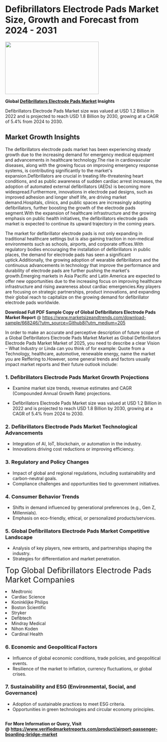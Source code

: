 <H1>Defibrillators Electrode Pads Market Size, Growth and Forecast from 2024 - 2031</H1><img class="aligncenter size-medium wp-image-584254" src="https://thirdeyenews.in/wp-content/uploads/2024/09/Global-Market-Research-300x168.jpeg" alt="" width="300" height="168" /><p><strong>Global&nbsp;<a href="https://www.marketsizeandtrends.com/download-sample/668246/?utm_source=Github8j?utm_medium=205">Defibrillators Electrode Pads Market</a> Insights</strong></p><p>Defibrillators Electrode Pads Market size was valued at USD 1.2 Billion in 2022 and is projected to reach USD 1.8 Billion by 2030, growing at a CAGR of 5.4% from 2024 to 2030.</p><p><h2>Market Growth Insights</h2> <p>The defibrillators electrode pads market has been experiencing steady growth due to the increasing demand for emergency medical equipment and advancements in healthcare technology.The rise in cardiovascular diseases, along with the growing focus on improving emergency response systems, is contributing significantly to the market's expansion.Defibrillators are crucial in treating life-threatening heart conditions, and as public awareness of sudden cardiac arrest increases, the adoption of automated external defibrillators (AEDs) is becoming more widespread.Furthermore, innovations in electrode pad designs, such as improved adhesion and longer shelf life, are driving market demand.Hospitals, clinics, and public spaces are increasingly adopting defibrillators, further boosting the growth of the electrode pads segment.With the expansion of healthcare infrastructure and the growing emphasis on public health initiatives, the defibrillators electrode pads market is expected to continue its upward trajectory in the coming years.</p> <p>The market for defibrillator electrode pads is not only expanding in traditional healthcare settings but is also gaining traction in non-medical environments such as schools, airports, and corporate offices.With regulatory bodies encouraging the installation of defibrillators in public places, the demand for electrode pads has seen a significant uptick.Additionally, the growing adoption of wearable defibrillators and the continuous advancements in technology that improve the performance and durability of electrode pads are further pushing the market's growth.Emerging markets in Asia Pacific and Latin America are expected to offer new opportunities due to the increasing focus on improving healthcare infrastructure and rising awareness about cardiac emergencies.Key players are focusing on strategic partnerships, product innovations, and expanding their global reach to capitalize on the growing demand for defibrillator electrode pads worldwide.</p> <p><span class=""><strong>Download Full PDF Sample Copy of Global Defibrillators Electrode Pads Market Report</strong> @ <a href="https://www.marketsizeandtrends.com/download-sample/668246/?utm_source=Github8j?utm_medium=205" target="_blank">https://www.marketsizeandtrends.com/download-sample/668246/?utm_source=Github8j?utm_medium=205</a></span></p><p>In order to make an accurate and perceptive description of future scope of a Global&nbsp;Defibrillators Electrode Pads Market Market as Global&nbsp;Defibrillators Electrode Pads Market Market of 2025, you need to describe a clear Vision &ndash; What Industry or Linda can you think of for example: Quote from a Technology, healthcare, automotive, renewable energy, name the market you are Reffering to.However, some general trends and factors usually impact market reports and their future outlook include:</p><h3>1.&nbsp;<strong>Defibrillators Electrode Pads Market Growth Projections</strong></h3><ul><li>Examine market size trends, revenue estimates and CAGR (Compounded Annual Growth Rate) projections.</li><li><p>Defibrillators Electrode Pads Market size was valued at USD 1.2 Billion in 2022 and is projected to reach USD 1.8 Billion by 2030, growing at a CAGR of 5.4% from 2024 to 2030.</p></li></ul><h3>2.&nbsp;<strong>Defibrillators Electrode Pads Market Technological Advancements</strong></h3><ul><li>Integration of AI, IoT, blockchain, or automation in the industry.</li><li>Innovations driving cost reductions or improving efficiency.</li></ul><h3>3.&nbsp;<strong>Regulatory and Policy Changes</strong></h3><ul><li>Impact of global and regional regulations, including sustainability and carbon-neutral goals.</li><li>Compliance challenges and opportunities tied to government initiatives.</li></ul><h3>4.&nbsp;<strong>Consumer Behavior Trends</strong></h3><ul><li>Shifts in demand influenced by generational preferences (e.g., Gen Z, Millennials).</li><li>Emphasis on eco-friendly, ethical, or personalized products/services.</li></ul><h3>5.&nbsp;<strong>Global Defibrillators Electrode Pads Market Competitive Landscape</strong></h3><ul><li>Analysis of key players, new entrants, and partnerships shaping the industry.</li><li>Strategies for differentiation and market penetration.</li></ul><p data-pm-slice="1 1 []"><span style="color: inherit; font-family: inherit; font-size: 25px;">Top Global Defibrillators Electrode Pads Market Companies</span></p><div class="" data-test-id=""><p><li>Medtronic</li><li> Cardiac Science</li><li> Koninklijke Philips</li><li> Boston Scientific</li><li> Stryker</li><li> Defibtech</li><li> Mindray Medical</li><li> Nihon Koden</li><li> Cardinal Health</li></p></div><h3>6.&nbsp;<strong>Economic and Geopolitical Factors</strong></h3><ul><li>Influence of global economic conditions, trade policies, and geopolitical events.</li><li>Resilience of the market to inflation, currency fluctuations, or global crises.</li></ul><h3>7.&nbsp;<strong>Sustainability and ESG (Environmental, Social, and Governance)</strong></h3><ul><li>Adoption of sustainable practices to meet ESG criteria.</li><li>Opportunities in green technologies and circular economy principles.</li></ul><h2><strong style="font-size: 14px;">For More Information or Query, Visit @&nbsp;</strong><a style="background-color: #ffffff; font-size: 14px;" href="https://www.marketsizeandtrends.com/report/defibrillators-electrode-pads-market/" target="_blank">https://www.verifiedmarketreports.com/product/airport-passenger-boarding-bridge-market</a></h2>